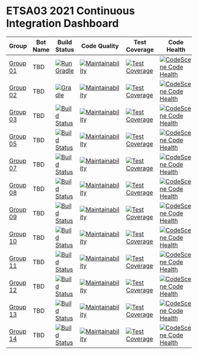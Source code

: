 # ETSA03 2021 Continuous Integration Dashboard

| Group | Bot Name | Build Status  | Code Quality | Test Coverage | Code Health |
| ------------- | ------------- | ------------- | ------------ | -------------------- | -------------------- |
| [Group 01](https://github.com/lunduniversity-etsa03-2021/group01) | TBD | [![Run Gradle](https://github.com/lunduniversity-etsa03-2021/group01/actions/workflows/build_and_test.yml/badge.svg)](https://github.com/lunduniversity-etsa03-2021/group01/actions/workflows/build_and_test.yml) | [![Maintainability](https://api.codeclimate.com/v1/badges/35b97595d7816841a2dc/maintainability)](https://codeclimate.com/repos/6051f3043211b301b5011354/maintainability) | [![Test Coverage](https://api.codeclimate.com/v1/badges/35b97595d7816841a2dc/test_coverage)](https://codeclimate.com/repos/6051f3043211b301b5011354/test_coverage) | [![CodeScene Code Health](https://codescene.io/projects/7495/status-badges/code-health)](https://codescene.io/projects/7495) |
| [Group 02](https://github.com/lunduniversity-etsa03-2021/group02) | TBD | [![Gradle](https://github.com/lunduniversity-etsa03-2021/group02/actions/workflows/build_and_test.yml/badge.svg)](https://github.com/lunduniversity-etsa03-2021/group02/actions/workflows/build_and_test.yml) | [![Maintainability](https://api.codeclimate.com/v1/badges/8f047319b7742941fc14/maintainability)](https://codeclimate.com/repos/605200e18634e7470f000141/maintainability) | [![Test Coverage](https://api.codeclimate.com/v1/badges/8f047319b7742941fc14/test_coverage)](https://codeclimate.com/repos/605200e18634e7470f000141/test_coverage) | [![CodeScene Code Health](https://codescene.io/projects/7496/status-badges/code-health)](https://codescene.io/projects/7496) |
| [Group 03](https://github.com/lunduniversity-etsa03-2021/group03) | TBD | [![Build Status](https://travis-ci.com/lunduniversity-etsa03-2020/group03.svg?token=5APFjNjjtcXBExwy1SfH&branch=master)](https://travis-ci.com/lunduniversity-etsa03-2020/group03) | [![Maintainability](https://api.codeclimate.com/v1/badges/5b038ef685048a56aca4/maintainability)](https://codeclimate.com/repos/5e760b0e7141230163006b19/maintainability) | [![Test Coverage](https://api.codeclimate.com/v1/badges/5b038ef685048a56aca4/test_coverage)](https://codeclimate.com/repos/5e760b0e7141230163006b19/test_coverage) | [![CodeScene Code Health](https://codescene.io/projects/7497/status-badges/code-health)](https://codescene.io/projects/7497) |
| [Group 05](https://github.com/lunduniversity-etsa03-2021/group05) | TBD | [![Build Status](https://travis-ci.com/lunduniversity-etsa03-2020/group05.svg?token=5APFjNjjtcXBExwy1SfH&branch=master)](https://travis-ci.com/lunduniversity-etsa03-2020/group05) | [![Maintainability](https://api.codeclimate.com/v1/badges/a380bd71942a6dbe62c2/maintainability)](https://codeclimate.com/repos/5e760e8801cf070177003904/maintainability) | [![Test Coverage](https://api.codeclimate.com/v1/badges/a380bd71942a6dbe62c2/test_coverage)](https://codeclimate.com/repos/5e760e8801cf070177003904/test_coverage) | [![CodeScene Code Health](https://codescene.io/projects/7499/status-badges/code-health)](https://codescene.io/projects/7499) |
| [Group 07](https://github.com/lunduniversity-etsa03-2021/group07) | TBD | [![Build Status](https://travis-ci.com/lunduniversity-etsa03-2020/group07.svg?token=5APFjNjjtcXBExwy1SfH&branch=master)](https://travis-ci.com/lunduniversity-etsa03-2020/group07) | [![Maintainability](https://api.codeclimate.com/v1/badges/2cf75896fb7f0e8677be/maintainability)](https://codeclimate.com/repos/5e7610bef5f0d001b6004e3b/maintainability) | [![Test Coverage](https://api.codeclimate.com/v1/badges/2cf75896fb7f0e8677be/test_coverage)](https://codeclimate.com/repos/5e7610bef5f0d001b6004e3b/test_coverage) | [![CodeScene Code Health](https://codescene.io/projects/7501/status-badges/code-health)](https://codescene.io/projects/7501) |
| [Group 08](https://github.com/lunduniversity-etsa03-2021/group08) | TBD | [![Build Status](https://travis-ci.com/lunduniversity-etsa03-2020/group08.svg?token=5APFjNjjtcXBExwy1SfH&branch=master)](https://travis-ci.com/lunduniversity-etsa03-2020/group08) | [![Maintainability](https://api.codeclimate.com/v1/badges/cabf18f009ba37e13986/maintainability)](https://codeclimate.com/repos/5e7612088d2ea80162006a96/maintainability) | [![Test Coverage](https://api.codeclimate.com/v1/badges/cabf18f009ba37e13986/test_coverage)](https://codeclimate.com/repos/5e7612088d2ea80162006a96/test_coverage) | [![CodeScene Code Health](https://codescene.io/projects/7502/status-badges/code-health)](https://codescene.io/projects/7502) |
| [Group 09](https://github.com/lunduniversity-etsa03-2021/group09) | TBD | [![Build Status](https://travis-ci.com/lunduniversity-etsa03-2020/group09.svg?token=5APFjNjjtcXBExwy1SfH&branch=master)](https://travis-ci.com/lunduniversity-etsa03-2020/group09) | [![Maintainability](https://api.codeclimate.com/v1/badges/d17b15b42b9e49957b63/maintainability)](https://codeclimate.com/repos/5e7636d45c8bd401630063b8/maintainability) | [![Test Coverage](https://api.codeclimate.com/v1/badges/d17b15b42b9e49957b63/test_coverage)](https://codeclimate.com/repos/5e7636d45c8bd401630063b8/test_coverage) | [![CodeScene Code Health](https://codescene.io/projects/7756/status-badges/code-health)](https://codescene.io/projects/7756) |
| [Group 10](https://github.com/lunduniversity-etsa03-2021/group10) | TBD | [![Build Status](https://travis-ci.com/lunduniversity-etsa03-2020/group10.svg?token=5APFjNjjtcXBExwy1SfH&branch=master)](https://travis-ci.com/lunduniversity-etsa03-2020/group10) | [![Maintainability](https://api.codeclimate.com/v1/badges/a1ad72c1250cc79cd39a/maintainability)](https://codeclimate.com/repos/5e7637f45c8bd4014d0083ad/maintainability) | [![Test Coverage](https://api.codeclimate.com/v1/badges/a1ad72c1250cc79cd39a/test_coverage)](https://codeclimate.com/repos/5e7637f45c8bd4014d0083ad/test_coverage) | [![CodeScene Code Health](https://codescene.io/projects/7504/status-badges/code-health)](https://codescene.io/projects/7504) |
| [Group 11](https://github.com/lunduniversity-etsa03-2021/group11) | TBD | [![Build Status](https://travis-ci.com/lunduniversity-etsa03-2020/group11.svg?token=5APFjNjjtcXBExwy1SfH&branch=master)](https://travis-ci.com/lunduniversity-etsa03-2020/group11) | [![Maintainability](https://api.codeclimate.com/v1/badges/260e92aabbfe32139592/maintainability)](https://codeclimate.com/repos/5e76390f60c99801a4006495/maintainability) | [![Test Coverage](https://api.codeclimate.com/v1/badges/260e92aabbfe32139592/test_coverage)](https://codeclimate.com/repos/5e76390f60c99801a4006495/test_coverage) | [![CodeScene Code Health](https://codescene.io/projects/7505/status-badges/code-health)](https://codescene.io/projects/7505) |
| [Group 12](https://github.com/lunduniversity-etsa03-2021/group12) | TBD | [![Build Status](https://travis-ci.com/lunduniversity-etsa03-2020/group12.svg?token=5APFjNjjtcXBExwy1SfH&branch=master)](https://travis-ci.com/lunduniversity-etsa03-2020/group12) | [![Maintainability](https://api.codeclimate.com/v1/badges/1fbb7333b22d61fdfc29/maintainability)](https://codeclimate.com/repos/5e7639cb01cf0701b60081a5/maintainability) | [![Test Coverage](https://api.codeclimate.com/v1/badges/1fbb7333b22d61fdfc29/test_coverage)](https://codeclimate.com/repos/5e7639cb01cf0701b60081a5/test_coverage) | [![CodeScene Code Health](https://codescene.io/projects/7506/status-badges/code-health)](https://codescene.io/projects/7506) |
| [Group 13](https://github.com/lunduniversity-etsa03-2021/group13) | TBD | [![Build Status](https://travis-ci.com/lunduniversity-etsa03-2020/group13.svg?token=5APFjNjjtcXBExwy1SfH&branch=master)](https://travis-ci.com/lunduniversity-etsa03-2020/group13) | [![Maintainability](https://api.codeclimate.com/v1/badges/e1595d75ded02e1eee28/maintainability)](https://codeclimate.com/repos/5e763adf60c998014d004e96/maintainability) | [![Test Coverage](https://api.codeclimate.com/v1/badges/e1595d75ded02e1eee28/test_coverage)](https://codeclimate.com/repos/5e763adf60c998014d004e96/test_coverage) | [![CodeScene Code Health](https://codescene.io/projects/7507/status-badges/code-health)](https://codescene.io/projects/7507) |
| [Group 14](https://github.com/lunduniversity-etsa03-2021/group14) | TBD | [![Build Status](https://travis-ci.com/lunduniversity-etsa03-2020/group14.svg?token=5APFjNjjtcXBExwy1SfH&branch=master)](https://travis-ci.com/lunduniversity-etsa03-2020/group14) | [![Maintainability](https://api.codeclimate.com/v1/badges/f7fb0a832827bb8cc5ab/maintainability)](https://codeclimate.com/repos/5e763f63f494ac01b800549f/maintainability) | [![Test Coverage](https://api.codeclimate.com/v1/badges/f7fb0a832827bb8cc5ab/test_coverage)](https://codeclimate.com/repos/5e763f63f494ac01b800549f/test_coverage) | [![CodeScene Code Health](https://codescene.io/projects/7508/status-badges/code-health)](https://codescene.io/projects/7508) |
